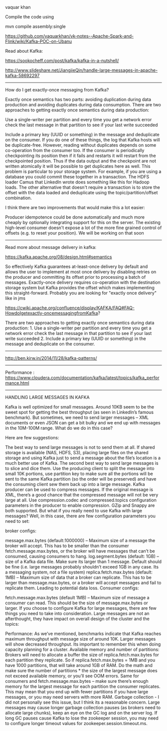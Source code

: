 vaquar khan

Compile the code using  

mvn compile assembly:single

https://github.com/vaquarkhan/vk-notes--Apache-Spark-and-Flink/wiki/Kafka-POC-on-Ubanu

Read about Kafka:

https://sookocheff.com/post/kafka/kafka-in-a-nutshell/

http://www.slideshare.net/JiangjieQin/handle-large-messages-in-apache-kafka-58692297

--------------------------------------------------------------------------------------

How do I get exactly-once messaging from Kafka?


Exactly once semantics has two parts: avoiding duplication during data production and avoiding duplicates during data consumption.
There are two approaches to getting exactly once semantics during data production:

Use a single-writer per partition and every time you get a network error check the last message in that partition to see if your last write succeeded

Include a primary key (UUID or something) in the message and deduplicate on the consumer.
If you do one of these things, the log that Kafka hosts will be duplicate-free. However, reading without duplicates depends on some co-operation from the consumer too. If the consumer is periodically checkpointing its position then if it fails and restarts it will restart from the checkpointed position. Thus if the data output and the checkpoint are not written atomically it will be possible to get duplicates here as well. This problem is particular to your storage system. For example, if you are using a database you could commit these together in a transaction. The HDFS loader Camus that LinkedIn wrote does something like this for Hadoop loads. The other alternative that doesn't require a transaction is to store the offset with the data loaded and deduplicate using the topic/partition/offset combination.

I think there are two improvements that would make this a lot easier:

Producer idempotence could be done automatically and much more cheaply by optionally integrating support for this on the server.
The existing high-level consumer doesn't expose a lot of the more fine grained control of offsets (e.g. to reset your position). We will be working on that soon


---------------------------------------------------------------------------------------------
Read more about message delivery in kafka:

https://kafka.apache.org/08/design.html#semantics

So effectively Kafka guarantees at-least-once delivery by default and allows the user to implement at most once delivery by disabling retries on the producer and committing its offset prior to processing a batch of messages. Exactly-once delivery requires co-operation with the destination storage system but Kafka provides the offset which makes implementing this straight-forward.
Probably you are looking for "exactly once delivery" like in jms

https://cwiki.apache.org/confluence/display/KAFKA/FAQ#FAQ-HowdoIgetexactly-oncemessagingfromKafka?



There are two approaches to getting exactly once semantics during data production: 1. Use a single-writer per partition and every time you get a network error check the last message in that partition to see if your last write succeeded 2. Include a primary key (UUID or something) in the message and deduplicate on the consumer.


-------------------------------------------------------------------------------------------
http://ben.kirw.in/2014/11/28/kafka-patterns/

-------------------------------------------------------------------------------------------
Performance :
https://www.cloudera.com/documentation/kafka/latest/topics/kafka_performance.html

-------------------------------------------------------------------------------------------
HANDLING LARGE MESSAGES IN KAFKA

Kafka is well optimized for small messages. Around 10KB seem to be the sweet spot for getting the best throughput (as seen in LinkedIn’s famous benchmark). But sometimes, we need to send larger messages – XML documents or even JSON can get a bit bulky and we end up with messages in the 10M-100M range. What do we do in this case?

Here are few suggestions:

The best way to send large messages is not to send them at all. If shared storage is available (NAS, HDFS, S3), placing large files on the shared storage and using Kafka just to send a message about the file’s location is a much better use of Kafka.
The second best way to send large messages is to slice and dice them. Use the producing client to split the message into small 10K portions, use partition key to make sure all the portions will be sent to the same Kafka partition (so the order will be preserved) and have the consuming client sew them back up into a large message.
Kafka producer can be used to compress messages. If the original message is XML, there’s a good chance that the compressed message will not be very large at all. Use compression.codec and compressed.topics configuration parameters in the producer to enable compression. GZip and Snappy are both supported.
But what if you really need to use Kafka with large messages? Well, in this case, there are few configuration parameters you need to set:

broker configs:

message.max.bytes (default:1000000) – Maximum size of a message the broker will accept. This has to be smaller than the consumer fetch.message.max.bytes, or the broker will have messages that can’t be consumed, causing consumers to hang.
log.segment.bytes (default: 1GB) – size of a Kafka data file. Make sure its larger than 1 message. Default should be fine (i.e. large messages probably shouldn’t exceed 1GB in any case. Its a messaging system, not a file system)
replica.fetch.max.bytes (default: 1MB) – Maximum size of data that a broker can replicate. This has to be larger than message.max.bytes, or
a broker will accept messages and fail to replicate them. Leading to potential data loss.
Consumer configs:

fetch.message.max.bytes (default 1MB) – Maximum size of message a consumer can read. This should be the size of message.max.bytes or larger.
If you choose to configure Kafka for large messages, there are few things you need to take into consideration. Large messages are not an afterthought, they have impact on overall design of the cluster and the topics:

Performance: As we’ve mentioned, benchmarks indicate that Kafka reaches maximum throughput with message size of around 10K. Larger messages will show decreased throughput. Its important to remember this when doing capacity planning for a cluster.
Available memory and number of partitions: Brokers will need to allocate a buffer the size of replica.fetch.max.bytes for each partition they replicate. So if replica.fetch.max.bytes = 1MB and you have 1000 partitions, that will take around 1GB of RAM. Do the math and make sure the number of partitions * the size of the largest message does not exceed available memory, or you’ll see OOM errors. Same for consumers and fetch.message.max.bytes – make sure there’s enough memory for the largest message for each partition the consumer replicates. This may mean that you end up with fewer partitions if you have large messages, or you may need servers with more RAM.
Garbage collection - I did not personally see this issue, but I think its a reasonable concern. Large messages may cause longer garbage collection pauses (as brokers need to allocate large chunks), keep an eye on the GC log and on the server log. If long GC pauses cause Kafka to lose the zookeeper session, you may need to configure longer timeout values for zookeeper.session.timeout.ms.
